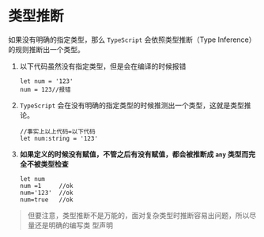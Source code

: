 # 类型推断

如果没有明确的指定类型，那么 `TypeScript` 会依照类型推断（Type Inference）的规则推断出一个类型。

1. 以下代码虽然没有指定类型，但是会在编译的时候报错

   ```tsx
   let num = '123'
   num = 123//报错
   ```

2. `TypeScript` 会在没有明确的指定类型的时候推测出一个类型，这就是类型推论。

   ```tsx
   //事实上以上代码=以下代码
   let num:string = '123'
   ```

3. **如果定义的时候没有赋值，不管之后有没有赋值，都会被推断成 `any` 类型而完全不被类型检查**

   ```tsx
   let num
   num =1     //ok
   num='123'  //ok 
   num=true   //ok
   ```

> 但要注意，类型推断不是万能的，⾯对复杂类型时推断容易出问题，所以尽量还是明确的编写类 型声明
